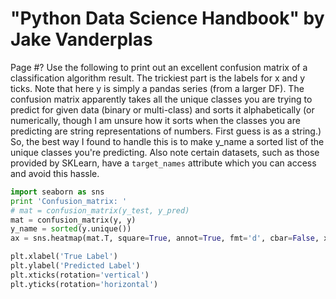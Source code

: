# "Python Data Science Handbook" by Jake Vanderplas

Page \#?
Use the following to print out an excellent confusion matrix of a classification algorithm result.  The trickiest part is the labels for x and y ticks.  Note that here y is simply a pandas series (from a larger DF).  The confusion matrix apparently takes all the unique classes you are trying to predict for given data (binary or multi-class) and sorts it alphabetically (or numerically, though I am unsure how it sorts when the classes you are predicting are string representations of numbers.  First guess is as a string.) So, the best way I found to handle this is to make y_name a sorted list of the unique classes you're predicting.  Also note certain datasets, such as those provided by SKLearn, have a `target_names` attribute which you can access and avoid this hassle.

```python
import seaborn as sns
print 'Confusion_matrix: '
# mat = confusion_matrix(y_test, y_pred)
mat = confusion_matrix(y, y)
y_name = sorted(y.unique())
ax = sns.heatmap(mat.T, square=True, annot=True, fmt='d', cbar=False, xticklabels=y_name, yticklabels=y_name, robust=True, vmax=None, vmin=None)

plt.xlabel('True Label')
plt.ylabel('Predicted Label')
plt.xticks(rotation='vertical')
plt.yticks(rotation='horizontal')
```
